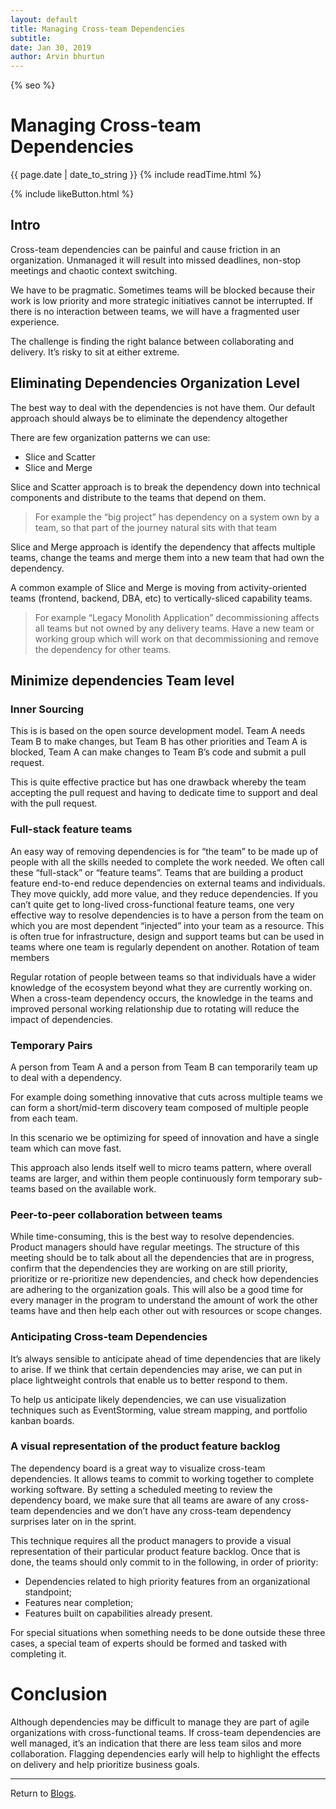 ```yaml
---
layout: default
title: Managing Cross-team Dependencies
subtitle:
date: Jan 30, 2019
author: Arvin bhurtun
---
```

{% seo %}

# Managing Cross-team Dependencies

{{ page.date | date_to_string }} {% include readTime.html %}

{% include likeButton.html %}

## Intro

Cross-team dependencies can be painful and cause friction in an organization. Unmanaged it will result into missed deadlines, non-stop meetings and chaotic context switching.

We have to be pragmatic. Sometimes teams will be blocked because their work is low priority and more strategic initiatives cannot be interrupted. If there is no interaction between teams, we will have a fragmented user experience.

The challenge is finding the right balance between collaborating and delivery. It’s risky to sit at either extreme.

## Eliminating Dependencies Organization Level

The best way to deal with the dependencies is not have them. Our default approach should always be to eliminate the dependency altogether

There are few organization patterns we can use:

* Slice and Scatter
* Slice and Merge

Slice and Scatter approach is to break the dependency down into technical components and distribute to the teams that depend on them.

> For example the “big project” has dependency on a system own by a team, so that part of the journey natural sits with that team

Slice and Merge approach is identify the dependency that affects multiple teams, change the teams and merge them into a new team that had own the dependency.

A common example of Slice and Merge is moving from activity-oriented teams (frontend, backend, DBA, etc) to vertically-sliced capability teams.

> For example “Legacy Monolith Application” decommissioning affects all teams but not owned by any delivery teams. Have a new team or working group which will work on that decommissioning and remove the dependency for other teams.

## Minimize dependencies Team level

### Inner Sourcing

This is is based on the open source development model. Team A needs Team B to make changes, but Team B has other priorities and Team A is blocked, Team A can make changes to Team B’s code and submit a pull request.

This is quite effective practice but has one drawback whereby the team accepting the pull request and  having to dedicate time to support and deal with the pull request.

### Full-stack feature teams

An easy way of removing dependencies is for “the team” to be made up of people with all the skills needed to complete the work needed. We often call these “full-stack” or “feature teams”. Teams that are building a product feature end-to-end reduce dependencies on external teams and individuals. They move quickly, add more value, and they reduce dependencies. If you can’t quite get to long-lived cross-functional feature teams, one very effective way to resolve dependencies is to have a person from the team on which you are most dependent “injected” into your team as a resource. This is often true for infrastructure, design and support teams but can be used in teams where one team is regularly dependent on another.
Rotation of team members

Regular rotation of people between teams so that individuals have a wider knowledge of the ecosystem beyond what they are currently working on. When a cross-team dependency occurs, the knowledge in the teams and improved personal working relationship due to rotating will reduce the impact of dependencies.

### Temporary Pairs

A person from Team A and a person from Team B can temporarily team up to deal with a dependency.

For example doing something innovative that cuts across multiple teams we can form a short/mid-term discovery team composed of multiple people from each team.

In this scenario we be optimizing for speed of innovation and have a single team which can move fast.

This approach also lends itself well to micro teams pattern, where overall teams are larger, and within them people continuously form temporary sub-teams based on the available work.

### Peer-to-peer collaboration between teams

While time-consuming, this is the best way to resolve dependencies. Product managers should have regular meetings. The structure of this meeting should be to talk about all the dependencies that are in progress, confirm that the dependencies they are working on are still priority, prioritize or re-prioritize new dependencies, and check how dependencies are adhering to the organization goals. This will also be a good time for every manager in the program to understand the amount of work the other teams have and then help each other out with resources or scope changes.

### Anticipating Cross-team Dependencies

It’s always sensible to anticipate ahead of time dependencies that are likely to arise.
If we think that certain dependencies may arise, we can put in place lightweight controls that enable us to better respond to them.

To help us anticipate likely dependencies, we can use visualization techniques such as EventStorming, value stream mapping, and portfolio kanban boards.

### A visual representation of the product feature backlog

The dependency board is a great way to visualize cross-team dependencies.  It allows teams to commit to working together to complete working software.  By setting a scheduled meeting to review the dependency board, we make sure that all teams are aware of any cross-team dependencies and we don’t have any cross-team dependency surprises later on in the sprint.

This technique requires all the product managers to provide a visual representation of their particular product feature backlog. Once that is done, the teams should only commit to in the following, in order of priority:

* Dependencies related to high priority features from an organizational standpoint;
* Features near completion;
* Features built on capabilities already present.

For special situations when something needs to be done outside these three cases, a special team of experts should be formed and tasked with completing it.

# Conclusion

Although dependencies may be difficult to manage they are part of agile organizations with cross-functional teams. If cross-team dependencies  are well managed, it’s an indication that there are less team silos and more collaboration. Flagging dependencies early will help to  highlight the effects on delivery and help prioritize business goals.

---

Return to [Blogs](../index.md).